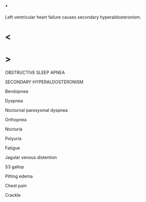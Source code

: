 # .

Left ventricular heart failure causes secondary hyperaldosteronism.

# <

# >

OBSTRUCTIVE SLEEP APNEA

SECONDARY HYPERALDOSTERONISM

Bendopnea

Dyspnea

Nocturnal paroxysmal dyspnea

Orthopnea

Nocturia

Polyuria

Fatigue

Jagular venous distention

S3 gallop

Pitting edema

Chest pain

Crackle
